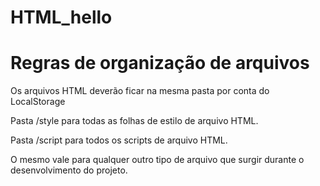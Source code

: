# HTML_hello

# Regras de organização de arquivos

Os arquivos HTML deverão ficar na mesma pasta por conta do LocalStorage

Pasta /style para todas as folhas de estilo de arquivo HTML.

Pasta /script para todos os scripts de arquivo HTML.

O mesmo vale para qualquer outro tipo de arquivo que surgir durante o desenvolvimento do projeto.
